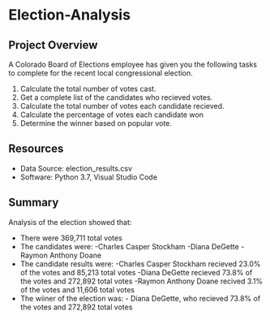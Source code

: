 # Election-Analysis

## Project Overview
A Colorado Board of Elections employee has given you the following tasks to complete for the recent local congressional election.

1. Calculate the total number of votes cast.
2. Get a complete list of the candidates who recieved votes.
3. Calculate the total number of votes each candidate recieved. 
4. Calculate the percentage of votes each candidate won
5. Determine the winner based on popular vote.

## Resources
- Data Source: election_results.csv
- Software: Python 3.7, Visual Studio Code

## Summary
Analysis of the election showed that:
- There were 369,711 total votes
- The candidates were:
      -Charles Casper Stockham
      -Diana DeGette
      -Raymon Anthony Doane
- The candidate results were:
      -Charles Casper Stockham recieved 23.0% of the votes and 85,213 total votes
      -Diana DeGette recieved 73.8% of the votes and 272,892 total votes
      -Raymon Anthony Doane recived 3.1% of the votes and 11,606 total votes
- The wiiner of the election was:
      - Diana DeGette, who recieved 73.8% of the votes and 272,892 total votes

